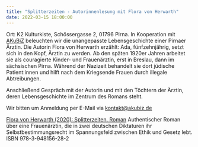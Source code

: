 ```yaml
---
title: "Splitterzeiten - Autorinnenlesung mit Flora von Herwarth"
date: 2022-03-15 18:00:00
---
```


Ort: K2 Kulturkiste, Schössergasse 2, 01796 Pirna. In Kooperation mit [AKuBiZ](https://www.akubiz.de) beleuchten wir die unangepasste Lebensgeschichte einer Pirnaer Ärztin. Die Autorin Flora von Herwarth erzählt: Ada, fünfzehnjährig, setzt sich in den Kopf, Ärztin zu werden. Ab den späten 1920er Jahren arbeitet sie als couragierte Kinder- und Frauenärztin, erst in Breslau, dann im sächsischen Pirna. Während der Nazizeit behandelt sie dort jüdische Patient:innen und hilft nach dem Kriegsende Frauen durch illegale Abtreibungen.

Anschließend Gespräch mit der Autorin und mit den Töchtern der Ärztin, deren Lebensgeschichte im Zentrum des Romans steht.

Wir bitten um Anmeldung per E-Mail via [kontakt@akubiz.de](kontakt@akubiz.de)

[Flora von Herwarth (2020): Splitterzeiten. Roman](https://www.klakverlag.de/produkt/splitterzeiten-roman/)
Authentischer Roman über eine Frauenärztin, die in zwei deutschen Diktaturen ihr Selbstbestimmungsrecht im Spannungsfeld zwischen Ethik und Gesetz lebt.
ISBN 978-3-948156-28-2
